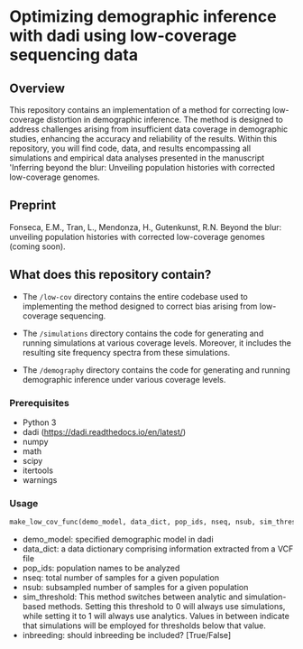 # Optimizing demographic inference with dadi using low-coverage sequencing data

## Overview

This repository contains an implementation of a method for correcting low-coverage distortion in demographic inference. The method is designed to address challenges arising from insufficient data coverage in demographic studies, enhancing the accuracy and reliability of the results. Within this repository, you will find code, data, and results encompassing all simulations and empirical data analyses presented in the manuscript 'Inferring beyond the blur: Unveiling population histories with corrected low-coverage genomes.

## Preprint

Fonseca, E.M., Tran, L., Mendonza, H., Gutenkunst, R.N. Beyond the blur: unveiling population histories with corrected low-coverage genomes (coming soon).

## What does this repository contain?

 - The `/low-cov` directory contains the entire codebase used to implementing the method designed to correct bias arising from low-coverage sequencing.
 
 -  The `/simulations` directory contains the code for generating and running simulations at various coverage levels. Moreover, it includes the resulting site frequency spectra from these simulations.

 -  The `/demography` directory contains the code for generating and running demographic inference under various coverage levels.

### Prerequisites

- Python 3
- dadi (https://dadi.readthedocs.io/en/latest/)
- numpy
- math
- scipy
- itertools
- warnings

### Usage

```python
make_low_cov_func(demo_model, data_dict, pop_ids, nseq, nsub, sim_threshold, inbreeding)
```

- demo_model: specified demographic model in dadi
- data_dict: a data dictionary comprising information extracted from a VCF file
- pop_ids: population names to be analyzed
- nseq: total number of samples for a given population
- nsub: subsampled number of samples for a given population
- sim_threshold: This method switches between analytic and simulation-based methods. Setting this threshold to 0 will always use simulations, while setting it to 1 will always use analytics. Values in between indicate that simulations will be employed for thresholds below that value.
- inbreeding: should inbreeding be included? [True/False]

